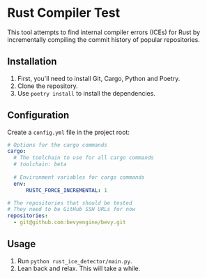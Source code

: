 # Rust Compiler Test

This tool attempts to find internal compiler errors (ICEs) for Rust by 
incrementally compiling the commit history of popular repositories.

## Installation

1. First, you'll need to install Git, Cargo, Python and Poetry.
2. Clone the repository.
3. Use `poetry install` to install the dependencies.

## Configuration

Create a `config.yml` file in the project root:

```yml
# Options for the cargo commands
cargo:
  # The toolchain to use for all cargo commands
  # toolchain: beta
  
  # Environment variables for cargo commands
  env:
      RUSTC_FORCE_INCREMENTAL: 1

# The repositories that should be tested
# They need to be GitHub SSH URLs for now
repositories:
  - git@github.com:bevyengine/bevy.git
```

## Usage

1. Run `python rust_ice_detector/main.py`.
2. Lean back and relax. This will take a while.
